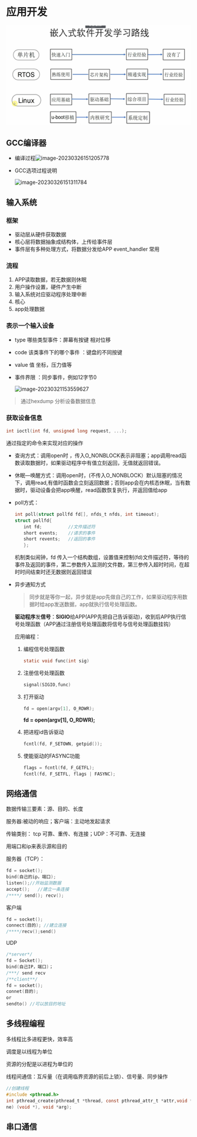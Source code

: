 # 应用开发

![image-20230323182242964](%E5%BA%94%E7%94%A8%E5%BC%80%E5%8F%91.assets/image-20230323182242964.png)

## GCC编译器

- 编译过程![image-20230326151205778](C:\Users\PC\AppData\Roaming\Typora\typora-user-images\image-20230326151205778.png)

- GCC选项过程说明

  ![image-20230326151311784](C:\Users\PC\AppData\Roaming\Typora\typora-user-images\image-20230326151311784.png)

## 输入系统

### 框架

- 驱动层从硬件获取数据
- 核心层将数据抽象成结构体，上传给事件层
- 事件层有多种处理方式，将数据分发给APP event_handler 常用

### 流程

1. APP读取数据，若无数据则休眠
2. 用户操作设置，硬件产生中断
3. 输入系统对应驱动程序处理中断
4. 核心
5. app处理数据

### 表示一个输入设备

- type 哪些类型事件：屏幕有按键 相对位移

- code 该类事件下的哪个事件 ：键盘的不同按键

- value 值 坐标，压力值等

- 事件界限 ：同步事件，例如12字节0

  ![image-20230321153559627](C:%5CUsers%5CAdministrator%5CAppData%5CRoaming%5CTypora%5Ctypora-user-images%5Cimage-20230321153559627.png)

> 通过hexdump 分析设备数据信息

### 获取设备信息

```c
int ioctl(int fd, unsigned long request, ...);
```

通过指定的命令来实现对应的操作

- 查询方式：调用open时 ，传入O_NONBLOCK表示非阻塞；app调用read函数读取数据时，如果驱动程序中有值立刻返回，无值就返回错误。

- 休眠—唤醒方式：调用open时，(不传入O_NONBLOCK）默认阻塞的情况下，调用read,有值时函数会立刻返回数据；否则app会在内核态休眠，当有数据时，驱动设备会把app唤醒，read函数恢复执行，并返回值给app

- poll方式：

  ```c
  int poll(struct pollfd fd[], nfds_t nfds, int timeout);
  struct pollfd{
  　　int fd;          //文件描述符
  　　short events;    //请求的事件
  　　short revents;   //返回的事件
  　　};
  ```

  机制类似闹钟，fd 传入一个结构数组，设置值来控制(fd)文件描述符，等待的事件及返回的事件，第二参数传入监测的文件数，第三参传入超时时间，在超时时间结束时还无数据则返回错误

- 异步通知方式

  > 同步就是等你一起，异步就是app先做自己的工作，如果驱动程序用数据时给app发送数据，app就执行信号处理函数。

  **驱动程序**发**信号**：**SIGIO**给APP(APP先把自己告诉驱动)，收到后APP执行信号处理函数（APP通过注册信号处理函数将信号与信号处理函数挂钩）

  应用编程：

  1. 编程信号处理函数

     ```c
     static void func(int sig)
     ```

  2. 注册信号处理函数

     ```c
     signal(SIGIO,func)
     ```

  3. 打开驱动

     ```c
     fd = open(argv[1], O_RDWR);
     ```

     **fd = open(argv[1], O_RDWR);**

  4. 把进程id告诉驱动

     ```c
     fcntl(fd, F_SETOWN, getpid());
     ```

  5. 使能驱动的FASYNC功能

     ```c
     flags = fcntl(fd, F_GETFL);
     fcntl(fd, F_SETFL, flags | FASYNC);
     ```

## 网络通信

数据传输三要素：源、目的、长度

服务器:被动的响应；客户端：主动地发起请求

传输类别： tcp 可靠、重传、有连接；UDP：不可靠、无连接

用端口和ip来表示源和目的



服务器（TCP）：

```c
fd = socket();
bind(自己的ip，端口);
listen();//开始监测数据
accept();   //建立一条连接
/****/ send(); recv();
```

客户端

```c
fd = socket();
connect(目的); //建立连接
/****/recv();send()
```

UDP

```c
/*server*/
fd = Socket();
bind(自己IP，端口)；
/***/ send recv
/**client**/
fd = socket();
connet(目的);
or
sendto() //可以放目的地址

```



## 多线程编程

多线程比多进程更快，效率高

调度是以线程为单位

资源的分配是以进程为单位的

线程间通信：互斥量（在调用临界资源的前后上锁）、信号量、同步操作

```c
//创建线程
#include <pthread.h>
int pthread_create(pthread_t *thread, const pthread_attr_t *attr,void *(*start_routi
ne) (void *), void *arg);
```

## 串口通信